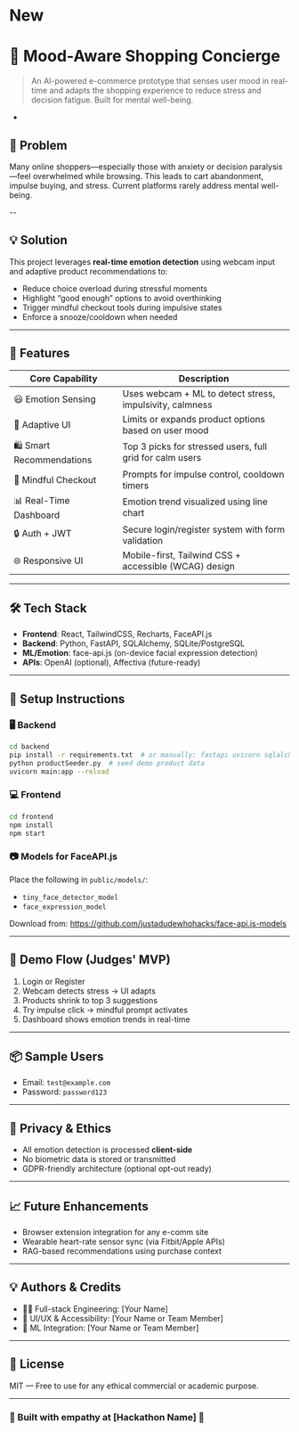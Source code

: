 # New

# 🛒 Mood-Aware Shopping Concierge

> An AI-powered e-commerce prototype that senses user mood in real-time and adapts the shopping experience to reduce stress and decision fatigue. Built for mental well-being.

-

## 🎯 Problem
Many online shoppers—especially those with anxiety or decision paralysis—feel overwhelmed while browsing. This leads to cart abandonment, impulse buying, and stress. Current platforms rarely address mental well-being.

--

## 💡 Solution
This project leverages **real-time emotion detection** using webcam input and adaptive product recommendations to:

- Reduce choice overload during stressful moments
- Highlight “good enough” options to avoid overthinking
- Trigger mindful checkout tools during impulsive states
- Enforce a snooze/cooldown when needed

---

## 🌟 Features

| Core Capability          | Description                                               |
|--------------------------|-----------------------------------------------------------|
| 😃 Emotion Sensing        | Uses webcam + ML to detect stress, impulsivity, calmness |
| 🎯 Adaptive UI            | Limits or expands product options based on user mood     |
| 🛍️ Smart Recommendations | Top 3 picks for stressed users, full grid for calm users |
| 🧘 Mindful Checkout       | Prompts for impulse control, cooldown timers             |
| 📊 Real-Time Dashboard    | Emotion trend visualized using line chart                |
| 🔒 Auth + JWT             | Secure login/register system with form validation        |
| 🌐 Responsive UI          | Mobile-first, Tailwind CSS + accessible (WCAG) design     |

---

## 🛠 Tech Stack

- **Frontend**: React, TailwindCSS, Recharts, FaceAPI.js
- **Backend**: Python, FastAPI, SQLAlchemy, SQLite/PostgreSQL
- **ML/Emotion**: face-api.js (on-device facial expression detection)
- **APIs**: OpenAI (optional), Affectiva (future-ready)

---

## 🚀 Setup Instructions

### 🖥️ Backend
```bash
cd backend
pip install -r requirements.txt  # or manually: fastapi uvicorn sqlalchemy bcrypt python-jose
python productSeeder.py  # seed demo product data
uvicorn main:app --reload
```

### 💻 Frontend
```bash
cd frontend
npm install
npm start
```

### 📷 Models for FaceAPI.js
Place the following in `public/models/`:
- `tiny_face_detector_model`
- `face_expression_model`

Download from: https://github.com/justadudewhohacks/face-api.js-models

---

## 🧪 Demo Flow (Judges' MVP)
1. Login or Register
2. Webcam detects stress → UI adapts
3. Products shrink to top 3 suggestions
4. Try impulse click → mindful prompt activates
5. Dashboard shows emotion trends in real-time

---

## 📦 Sample Users
- Email: `test@example.com`
- Password: `password123`

---

## 🔐 Privacy & Ethics
- All emotion detection is processed **client-side**
- No biometric data is stored or transmitted
- GDPR-friendly architecture (optional opt-out ready)

---

## 📈 Future Enhancements
- Browser extension integration for any e-comm site
- Wearable heart-rate sensor sync (via Fitbit/Apple APIs)
- RAG-based recommendations using purchase context

---

## 💡 Authors & Credits
- 👨‍💻 Full-stack Engineering: [Your Name]
- 🎨 UI/UX & Accessibility: [Your Name or Team Member]
- 🧠 ML Integration: [Your Name or Team Member]

---

## 📄 License
MIT — Free to use for any ethical commercial or academic purpose.

---

### 🙌 Built with empathy at [Hackathon Name] 💙
